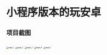 # 小程序版本的玩安卓

### 项目截图

<img src="/Users/lumi/Android/WeChat/MiniProgram-WanAndroid/screenshot/page_1.png" alt="page_1" style="zoom:33%;" />

<img src="/Users/lumi/Android/WeChat/MiniProgram-WanAndroid/screenshot/page_2.png" alt="page_2" style="zoom:33%;" />

<img src="/Users/lumi/Android/WeChat/MiniProgram-WanAndroid/screenshot/page_3.png" alt="page_3" style="zoom:33%;" />

<img src="/Users/lumi/Android/WeChat/MiniProgram-WanAndroid/screenshot/page_4.png" alt="page_4" style="zoom:33%;" />

<img src="/Users/lumi/Android/WeChat/MiniProgram-WanAndroid/screenshot/page_1.png" alt="page_1" style="zoom:33%;" />